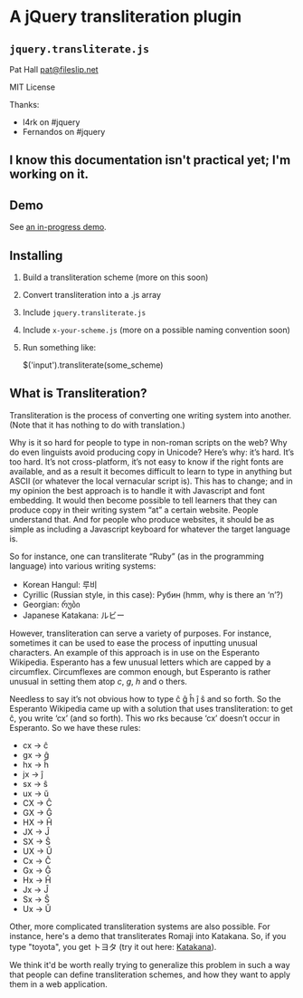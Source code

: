 A jQuery transliteration plugin
===============================

`jquery.transliterate.js`
-------------------------

Pat Hall pat@fileslip.net

MIT License

Thanks:

* l4rk on #jquery
* Fernandos on #jquery

I know this documentation isn't practical yet; I'm working on it.
-----------------------------------------------------------------

Demo
----

See <a href="http://www.fileslip.net/projects/transliterate">an in-progress demo</a>.

Installing
----------

1. Build a transliteration scheme (more on this soon)
2. Convert transliteration into a .js array
3. Include `jquery.transliterate.js`
4. Include `x-your-scheme.js` (more on a possible naming convention soon)
5. Run something like:

    $('input').transliterate(some_scheme)


What is Transliteration?
------------------------

Transliteration is the process of converting one writing system into another. (Note that it has nothing to do with translation.)

Why is it so hard for people to type in non-roman scripts on the web? Why do even linguists avoid producing copy in Unicode? Here’s why: it’s hard. It’s too hard. It’s not cross-platform, it’s not easy to know if the right fonts are available, and as a result it becomes difficult to learn to type in anything but ASCII (or whatever the local vernacular script is). This has to change; and in my opinion the best approach is to handle it with Javascript and font embedding. It would then become possible to tell learners that they can produce copy in their writing system “at” a certain website. People understand that. And for people who produce websites, it should be as simple as including a Javascript keyboard for whatever the target language is.

So for instance, one can transliterate  “Ruby” (as in the programming language) into various writing systems:

* Korean Hangul: 루비
* Cyrillic (Russian style, in this case): Рубин (hmm, why is there an ‘n’?)
* Georgian: რუბი
* Japanese Katakana: ルビー

However, transliteration can serve a variety of purposes. For instance, sometimes it can be used to ease the process of inputting unusual characters. An example of this approach is in use on the
Esperanto Wikipedia. Esperanto has a few unusual letters which are capped by a circumflex. Circumflexes are common enough, but Esperanto is rather unusual in setting them atop _c_, _g_, _h_ and o
thers.

Needless to say it’s not obvious how to type ĉ ĝ ĥ ĵ ŝ and so forth. So the Esperanto Wikipedia came up with a solution that uses transliteration: to get ĉ, you write ‘cx’ (and so forth). This wo
rks because ‘cx’ doesn’t occur in Esperanto. So we have these rules:

* cx → ĉ
* gx → ĝ
* hx → ĥ
* jx → ĵ
* sx → ŝ
* ux → ŭ
* CX → Ĉ
* GX → Ĝ
* HX → Ĥ
* JX → Ĵ
* SX → Ŝ
* UX → Ŭ
* Cx → Ĉ
* Gx → Ĝ
* Hx → Ĥ
* Jx → Ĵ
* Sx → Ŝ
* Ux → Ŭ

Other, more complicated transliteration systems are also possible. For instance, here's a demo that transliterates Romaji into Katakana. So, if you type "toyota", you get トヨタ (try it out here: <a title="Katakana transliteration widget" href="http://ruphus.com/stash/katakana.html">Katakana</a>).

We think it'd be worth really trying to generalize this problem in such a way that people can define transliteration schemes, and how they want to apply them in a web application.
